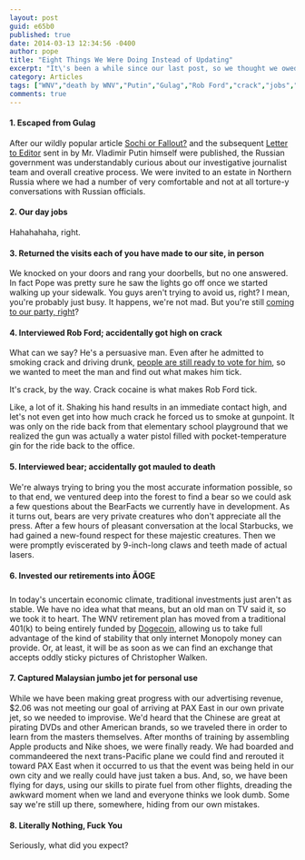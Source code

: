 ```yaml
---
layout: post
guid: e65b0
published: true
date: 2014-03-13 12:34:56 -0400
author: pope
title: "Eight Things We Were Doing Instead of Updating"
excerpt: "It\'s been a while since our last post, so we thought we owed you all a bit of an explanation. Things around here have been very busy lately, and we haven\'t been keeping up with our previously rigorous post regimen. Here\'s a list of the ten most important things that have been keeping us from you all this time."
category: Articles
tags: ["WNV","death by WNV","Putin","Gulag","Rob Ford","crack","jobs","Malaysian jumbo jets","too busy masturbating","bears","Entirely Too Soon","DOGE","Dogecoin"]
comments: true 
---
```


#### 1\. Escaped from Gulag

After our wildly popular article [Sochi or Fallout?](http://warrantynowvoid.com/post/81814) and the subsequent [Letter to Editor](http://warrantynowvoid.com/post/05fbe) sent in by Mr. Vladimir Putin himself were published, the Russian government was understandably curious about our investigative journalist team and overall creative process. We were invited to an estate in Northern Russia where we had a number of very comfortable and not at all torture-y conversations with Russian officials.

#### 2\. Our day jobs

Hahahahaha, right.

#### 3\. Returned the visits each of you have made to our site, in person

We knocked on your doors and rang your doorbells, but no one answered. In fact Pope was pretty sure he saw the lights go off once we started walking up your sidewalk. You guys aren't trying to avoid us, right? I mean, you're probably just busy. It happens, we're not mad. But you're still [coming to our party, right](http://warrantynowvoid.com/post/b237d)?

#### 4\. Interviewed Rob Ford; accidentally got high on crack

What can we say? He's a persuasive man. Even after he admitted to smoking crack and driving drunk, [people are still ready to vote for him](http://warrantynowvoid.com/post/19fd6), so we wanted to meet the man and find out what makes him tick.

It's crack, by the way. Crack cocaine is what makes Rob Ford tick.

Like, a lot of it. Shaking his hand results in an immediate contact high, and let's not even get into how much crack he forced us to smoke at gunpoint. It was only on the ride back from that elementary school playground that we realized the gun was actually a water pistol filled with pocket-temperature gin for the ride back to the office.

#### 5\. Interviewed bear; accidentally got mauled to death

We're always trying to bring you the most accurate information possible, so to that end, we ventured deep into the forest to find a bear so we could ask a few questions about the BearFacts we currently have in development. As it turns out, bears are very private creatures who don't appreciate all the press. After a few hours of pleasant conversation at the local Starbucks, we had gained a new-found respect for these majestic creatures. Then we were promptly eviscerated by 9-inch-long claws and teeth made of actual lasers.

#### 6\. Invested our retirements into ÃOGE

In today's uncertain economic climate, traditional investments just aren't as stable. We have no idea what that means, but an old man on TV said it, so we took it to heart. The WNV retirement plan has moved from a traditional 401(k) to being entirely funded by [Dogecoin](http://dogecoin.com), allowing us to take full advantage of the kind of stability that only internet Monopoly money can provide. Or, at least, it will be as soon as we can find an exchange that accepts oddly sticky pictures of Christopher Walken.

#### 7\. Captured Malaysian jumbo jet for personal use

While we have been making great progress with our advertising revenue, $2.06 was not meeting our goal of arriving at PAX East in our own private jet, so we needed to improvise. We'd heard that the Chinese are great at pirating DVDs and other American brands, so we traveled there in order to learn from the masters themselves. After months of training by assembling Apple products and Nike shoes, we were finally ready. We had boarded and commandeered the next trans-Pacific plane we could find and rerouted it toward PAX East when it occurred to us that the event was being held in our own city and we really could have just taken a bus. And, so, we have been flying for days, using our skills to pirate fuel from other flights, dreading the awkward moment when we land and everyone thinks we look dumb. Some say we're still up there, somewhere, hiding from our own mistakes.

#### 8\. Literally Nothing, Fuck You

Seriously, what did you expect?